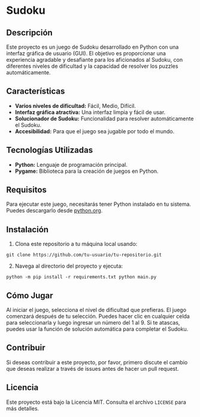 # Sudoku
## Descripción
Este proyecto es un juego de Sudoku desarrollado en Python con una interfaz gráfica de usuario (GUI). El objetivo es proporcionar una experiencia agradable y desafiante para los aficionados al Sudoku, con diferentes niveles de dificultad y la capacidad de resolver los puzzles automáticamente.

## Características
- **Varios niveles de dificultad:** Fácil, Medio, Difícil.
- **Interfaz gráfica atractiva:** Una interfaz limpia y fácil de usar.
- **Solucionador de Sudoku:** Funcionalidad para resolver automáticamente el Sudoku.
- **Accesibilidad:** Para que el juego sea jugable por todo el mundo.

## Tecnologías Utilizadas
- **Python:** Lenguaje de programación principal.
- **Pygame:** Biblioteca para la creación de juegos en Python.

## Requisitos
Para ejecutar este juego, necesitarás tener Python instalado en tu sistema. Puedes descargarlo desde [python.org](https://www.python.org/downloads/).

## Instalación
1. Clona este repositorio a tu máquina local usando:
```
git clone https://github.com/tu-usuario/tu-repositorio.git
```

2. Navega al directorio del proyecto y ejecuta:
```
python -m pip install -r requirements.txt python main.py
```

## Cómo Jugar
Al iniciar el juego, selecciona el nivel de dificultad que prefieras. El juego comenzará después de tu selección. Puedes hacer clic en cualquier celda para seleccionarla y luego ingresar un número del 1 al 9. Si te atascas, puedes usar la función de solución automática para completar el Sudoku.

## Contribuir
Si deseas contribuir a este proyecto, por favor, primero discute el cambio que deseas realizar a través de issues antes de hacer un pull request.

## Licencia
Este proyecto está bajo la Licencia MIT. Consulta el archivo `LICENSE` para más detalles.
